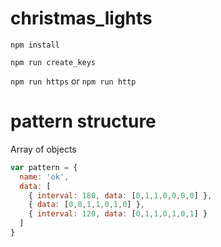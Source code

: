 # christmas_lights

`npm install`

`npm run create_keys`

`npm run https` or `npm run http`


# pattern structure

Array of objects

```javascript
var pattern = {
  name: 'ok',
  data: [
    { interval: 180, data: [0,1,1,0,0,0,0] },
    { data: [0,0,1,1,0,1,0] },
    { interval: 120, data: [0,1,1,0,1,0,1] }
  ]
}
```
